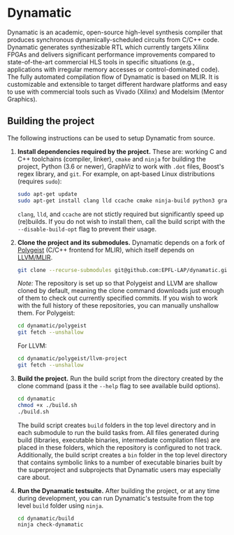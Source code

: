 # Dynamatic

Dynamatic is an academic, open-source high-level synthesis compiler that produces synchronous dynamically-scheduled circuits from C/C++ code. Dynamatic generates synthesizable RTL which currently targets Xilinx FPGAs and delivers significant performance improvements compared to state-of-the-art commercial HLS tools in specific situations (e.g., applications with irregular memory accesses or control-dominated code). The fully automated compilation flow of Dynamatic is based on MLIR. It is customizable and extensible to target different hardware platforms and easy to use with commercial tools such as Vivado (Xilinx) and Modelsim (Mentor Graphics).

## Building the project

The following instructions can be used to setup Dynamatic from source.

1. **Install dependencies required by the project.** These are: working C and C++ toolchains (compiler, linker), `cmake` and `ninja` for building the project, Python (3.6 or newer), GraphViz to work with `.dot` files, Boost's regex library, and `git`. For example, on apt-based Linux distributions (requires `sudo`):
    
    ```sh
    sudo apt-get update
    sudo apt-get install clang lld ccache cmake ninja-build python3 graphviz libbbost-regex-dev git 
    ```

    `clang`, `lld`, and `ccache` are not stictly required but significantly speed up (re)builds. If you do not wish to install them, call the build script with the `--disable-build-opt` flag to prevent their usage.

2. **Clone the project and its submodules.** Dynamatic depends on a fork of [Polygeist](https://github.com/EPFL-LAP/Polygeist) (C/C++ frontend for MLIR), which itself depends on [LLVM/MLIR](https://github.com/llvm/llvm-project).
    
    ```sh
    git clone --recurse-submodules git@github.com:EPFL-LAP/dynamatic.git
    ```

    *Note:* The repository is set up so that Polygeist and LLVM are shallow cloned by default, meaning the clone command downloads just enough of them to check out currently specified commits. If you wish to work with the full history of these repositories, you can manually unshallow them. For Polygeist:

    ```sh
    cd dynamatic/polygeist
    git fetch --unshallow
    ```

    For LLVM:

    ```sh
    cd dynamatic/polygeist/llvm-project
    git fetch --unshallow
    ```

3. **Build the project.** Run the build script from the directory created by the clone command (pass it the `--help` flag to see available build options).

    ```sh
    cd dynamatic
    chmod +x ./build.sh
    ./build.sh
    ```

    The build script creates `build` folders in the top level directory and in each submodule to run the build tasks from. All files generated during build (libraries, executable binaries, intermediate compilation files) are placed in these folders, which the repository is configured to not track. Additionally, the build script creates a `bin` folder in the top level directory that contains symbolic links to a number of executable binaries built by the superproject and subprojects that Dynamatic users may especially care about.

4. **Run the Dynamatic testsuite.** After building the project, or at any time during development, you can run Dynamatic's testsuite from the top level `build` folder using `ninja`.

    ```sh
    cd dynamatic/build
    ninja check-dynamatic
    ```
